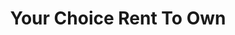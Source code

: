 ---
title: Your Choice Rent To Own
slug: your-choice-rent-to-own
updated-on: '2024-05-30T13:44:31.749Z'
created-on: '2024-05-30T13:41:46.671Z'
published-on: '2024-05-30T13:54:32.469Z'
f_city-state-2:
- cms/city/greenwood-ar.md
- cms/city/waldron-ar.md
- cms/city/de-queen-ar.md
f_locations:
- cms/payday-loan/your-choice-rent-to-own-28958.md
- cms/payday-loan/your-choice-rent-to-own-28959.md
- cms/payday-loan/your-choice-rent-to-own-28960.md
f_states:
- cms/state/arkansas.md
layout: '[company].html'
tags: company
---